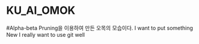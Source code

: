 # KU_AI_OMOK

#Alpha-beta Pruning을 이용하여 만든 오목의 모습이다.
I want to put something New
I really want to use git well
